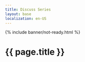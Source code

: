 ```yaml
---
title: Discuss Series
layout: base
localization: en-US
---
```


{% include banner/not-ready.html %}

# {{ page.title }}
